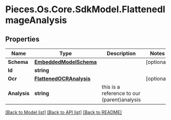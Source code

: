 # Pieces.Os.Core.SdkModel.FlattenedImageAnalysis

## Properties

Name | Type | Description | Notes
------------ | ------------- | ------------- | -------------
**Schema** | [**EmbeddedModelSchema**](EmbeddedModelSchema.md) |  | [optional] 
**Id** | **string** |  | 
**Ocr** | [**FlattenedOCRAnalysis**](FlattenedOCRAnalysis.md) |  | [optional] 
**Analysis** | **string** | this is a reference to our (parent)analysis | 

[[Back to Model list]](../README.md#documentation-for-models) [[Back to API list]](../README.md#documentation-for-api-endpoints) [[Back to README]](../README.md)

